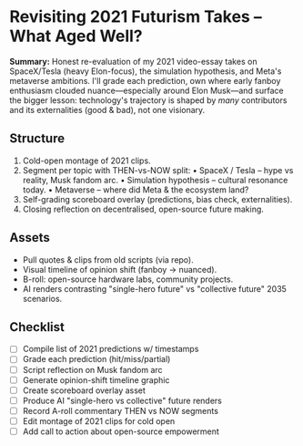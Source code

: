 # Revisiting 2021 Futurism Takes – What Aged Well?

**Summary:** Honest re-evaluation of my 2021 video-essay takes on SpaceX/Tesla (heavy Elon-focus), the simulation hypothesis, and Meta's metaverse ambitions. I'll grade each prediction, own where early fanboy enthusiasm clouded nuance—especially around Elon Musk—and surface the bigger lesson: technology's trajectory is shaped by *many* contributors and its externalities (good & bad), not one visionary.

## Structure
1. Cold-open montage of 2021 clips.
2. Segment per topic with THEN-vs-NOW split:
   • SpaceX / Tesla – hype vs reality, Musk fandom arc.
   • Simulation hypothesis – cultural resonance today.
   • Metaverse – where did Meta & the ecosystem land?
3. Self-grading scoreboard overlay (predictions, bias check, externalities).
4. Closing reflection on decentralised, open-source future making.

## Assets
* Pull quotes & clips from old scripts (via repo).
* Visual timeline of opinion shift (fanboy → nuanced).
* B-roll: open-source hardware labs, community projects.
* AI renders contrasting "single-hero future" vs "collective future" 2035 scenarios.

## Checklist

- [ ] Compile list of 2021 predictions w/ timestamps
- [ ] Grade each prediction (hit/miss/partial)
- [ ] Script reflection on Musk fandom arc
- [ ] Generate opinion-shift timeline graphic
- [ ] Create scoreboard overlay asset
- [ ] Produce AI "single-hero vs collective" future renders
- [ ] Record A-roll commentary THEN vs NOW segments
- [ ] Edit montage of 2021 clips for cold open
- [ ] Add call to action about open-source empowerment
